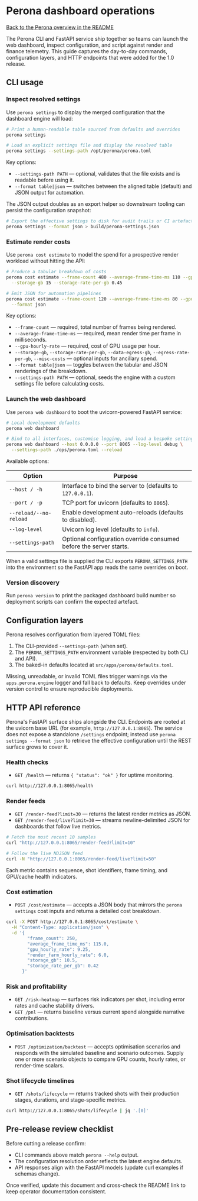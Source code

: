 # Perona dashboard operations

[Back to the Perona overview in the README](../README.md#operating-the-perona-dashboard)

The Perona CLI and FastAPI service ship together so teams can launch the web dashboard, inspect configuration, and script against
render and finance telemetry. This guide captures the day-to-day commands, configuration layers, and HTTP endpoints that were
added for the 1.0 release.

## CLI usage

### Inspect resolved settings

Use `perona settings` to display the merged configuration that the dashboard engine will load:

```bash
# Print a human-readable table sourced from defaults and overrides
perona settings

# Load an explicit settings file and display the resolved table
perona settings --settings-path /opt/perona/perona.toml
```

Key options:

- `--settings-path PATH` &mdash; optional, validates that the file exists and is readable before using it.
- `--format table|json` &mdash; switches between the aligned table (default) and JSON output for automation.

The JSON output doubles as an export helper so downstream tooling can persist the configuration snapshot:

```bash
# Export the effective settings to disk for audit trails or CI artefacts
perona settings --format json > build/perona-settings.json
```

### Estimate render costs

Use `perona cost estimate` to model the spend for a prospective render workload without hitting the API:

```bash
# Produce a tabular breakdown of costs
perona cost estimate --frame-count 480 --average-frame-time-ms 110 --gpu-hourly-rate 9.25 \
  --storage-gb 15 --storage-rate-per-gb 0.45

# Emit JSON for automation pipelines
perona cost estimate --frame-count 120 --average-frame-time-ms 80 --gpu-hourly-rate 7.5 \
  --format json
```

Key options:

- `--frame-count` &mdash; required, total number of frames being rendered.
- `--average-frame-time-ms` &mdash; required, mean render time per frame in milliseconds.
- `--gpu-hourly-rate` &mdash; required, cost of GPU usage per hour.
- `--storage-gb`, `--storage-rate-per-gb`, `--data-egress-gb`, `--egress-rate-per-gb`, `--misc-costs` &mdash; optional inputs for ancillary spend.
- `--format table|json` &mdash; toggles between the tabular and JSON renderings of the breakdown.
- `--settings-path PATH` &mdash; optional, seeds the engine with a custom settings file before calculating costs.

### Launch the web dashboard

Use `perona web dashboard` to boot the uvicorn-powered FastAPI service:

```bash
# Local development defaults
perona web dashboard

# Bind to all interfaces, customise logging, and load a bespoke settings file
perona web dashboard --host 0.0.0.0 --port 8065 --log-level debug \
  --settings-path ./ops/perona.toml --reload
```

Available options:

| Option | Purpose |
| --- | --- |
| `--host / -h` | Interface to bind the server to (defaults to `127.0.0.1`). |
| `--port / -p` | TCP port for uvicorn (defaults to `8065`). |
| `--reload/--no-reload` | Enable development auto-reloads (defaults to disabled). |
| `--log-level` | Uvicorn log level (defaults to `info`). |
| `--settings-path` | Optional configuration override consumed before the server starts. |

When a valid settings file is supplied the CLI exports `PERONA_SETTINGS_PATH` into the environment so the FastAPI app reads the
same overrides on boot.

### Version discovery

Run `perona version` to print the packaged dashboard build number so deployment scripts can confirm the expected artefact.

## Configuration layers

Perona resolves configuration from layered TOML files:

1. The CLI-provided `--settings-path` (when set).
2. The `PERONA_SETTINGS_PATH` environment variable (respected by both CLI and API).
3. The baked-in defaults located at `src/apps/perona/defaults.toml`.

Missing, unreadable, or invalid TOML files trigger warnings via the `apps.perona.engine` logger and fall back to defaults. Keep
overrides under version control to ensure reproducible deployments.

## HTTP API reference

Perona's FastAPI surface ships alongside the CLI. Endpoints are rooted at the uvicorn base URL (for example,
`http://127.0.0.1:8065`). The service does not expose a standalone `/settings` endpoint; instead use `perona settings --format json`
to retrieve the effective configuration until the REST surface grows to cover it.

### Health checks

- `GET /health` &mdash; returns `{ "status": "ok" }` for uptime monitoring.

```bash
curl http://127.0.0.1:8065/health
```

### Render feeds

- `GET /render-feed?limit=30` &mdash; returns the latest render metrics as JSON.
- `GET /render-feed/live?limit=30` &mdash; streams newline-delimited JSON for dashboards that follow live metrics.

```bash
# Fetch the most recent 10 samples
curl "http://127.0.0.1:8065/render-feed?limit=10"

# Follow the live NDJSON feed
curl -N "http://127.0.0.1:8065/render-feed/live?limit=50"
```

Each metric contains sequence, shot identifiers, frame timing, and GPU/cache health indicators.

### Cost estimation

- `POST /cost/estimate` &mdash; accepts a JSON body that mirrors the `perona settings` cost inputs and returns a detailed cost
  breakdown.

```bash
curl -X POST http://127.0.0.1:8065/cost/estimate \
  -H "Content-Type: application/json" \
  -d '{
        "frame_count": 250,
        "average_frame_time_ms": 115.0,
        "gpu_hourly_rate": 9.25,
        "render_farm_hourly_rate": 6.0,
        "storage_gb": 10.5,
        "storage_rate_per_gb": 0.42
      }'
```

### Risk and profitability

- `GET /risk-heatmap` &mdash; surfaces risk indicators per shot, including error rates and cache stability drivers.
- `GET /pnl` &mdash; returns baseline versus current spend alongside narrative contributions.

### Optimisation backtests

- `POST /optimization/backtest` &mdash; accepts optimisation scenarios and responds with the simulated baseline and scenario outcomes.
  Supply one or more scenario objects to compare GPU counts, hourly rates, or render-time scalars.

### Shot lifecycle timelines

- `GET /shots/lifecycle` &mdash; returns tracked shots with their production stages, durations, and stage-specific metrics.

```bash
curl http://127.0.0.1:8065/shots/lifecycle | jq '.[0]'
```

## Pre-release review checklist

Before cutting a release confirm:

- CLI commands above match `perona --help` output.
- The configuration resolution order reflects the latest engine defaults.
- API responses align with the FastAPI models (update curl examples if schemas change).

Once verified, update this document and cross-check the README link to keep operator documentation consistent.

